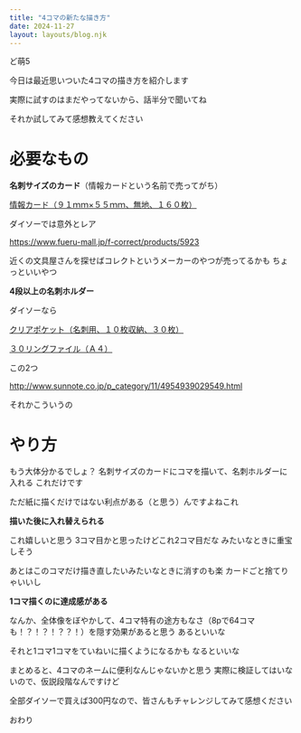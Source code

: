 ```yaml
---
title: "4コマの新たな描き方"
date: 2024-11-27
layout: layouts/blog.njk
---
```

<p>ど萌5</p>

<p>今日は最近思いついた4コマの描き方を紹介します</p>

<p>実際に試すのはまだやってないから、話半分で聞いてね</p>

<p>それか試してみて感想教えてください</p>

<h1>必要なもの</h1>

<p><strong>名刺サイズのカード</strong>（情報カードという名前で売ってがち）</p>

<p><a href="https://jp.daisonet.com/products/4550480315973">&#x60C5;&#x5831;&#x30AB;&#x30FC;&#x30C9;&#xFF08;&#xFF19;&#xFF11;&#xFF4D;&#xFF4D;&times;&#xFF15;&#xFF15;&#xFF4D;&#xFF4D;&#x3001;&#x7121;&#x5730;&#x3001;&#xFF11;&#xFF16;&#xFF10;&#x679A;&#xFF09;</a></p>

<p>ダイソーでは意外とレア</p>

<p><a href="https://www.fueru-mall.jp/f-correct/products/5923" target="_blank" rel="noopener noreferrer">https://www.fueru-mall.jp/f-correct/products/5923</a></p>

<p>近くの文具屋さんを探せばコレクトというメーカーのやつが売ってるかも ちょっといいやつ</p>

<p><strong>4段以上の名刺ホルダー</strong></p>

<p>ダイソーなら</p>

<p><a href="https://jp.daisonet.com/products/4549131615302">&#x30AF;&#x30EA;&#x30A2;&#x30DD;&#x30B1;&#x30C3;&#x30C8;&#xFF08;&#x540D;&#x523A;&#x7528;&#x3001;&#xFF11;&#xFF10;&#x679A;&#x53CE;&#x7D0D;&#x3001;&#xFF13;&#xFF10;&#x679A;&#xFF09;</a></p>

<p><a href="https://jp.daisonet.com/products/4549131465044">&#xFF13;&#xFF10;&#x30EA;&#x30F3;&#x30B0;&#x30D5;&#x30A1;&#x30A4;&#x30EB;&#xFF08;&#xFF21;&#xFF14;&#xFF09;</a></p>

<p>この2つ</p>

<p><a href="http://www.sunnote.co.jp/p_category/11/4954939029549.html" target="_blank" rel="noopener noreferrer">http://www.sunnote.co.jp/p_category/11/4954939029549.html</a></p>

<p>それかこういうの</p>

<h1>やり方</h1>

<p>もう大体分かるでしょ？ 名刺サイズのカードにコマを描いて、名刺ホルダーに入れる これだけです</p>

<p>ただ紙に描くだけではない利点がある（と思う）んですよねこれ</p>

<p><strong>描いた後に入れ替えられる</strong></p>

<p>これ嬉しいと思う 3コマ目かと思ったけどこれ2コマ目だな みたいなときに重宝しそう</p>

<p>あとはこのコマだけ描き直したいみたいなときに消すのも楽 カードごと捨てりゃいいし</p>

<p><strong>1コマ描くのに達成感がある</strong></p>

<p>なんか、全体像をぼやかして、4コマ特有の途方もなさ（8pで64コマも！？！？！？？！）を隠す効果があると思う あるといいな</p>

<p>それと1コマ1コマをていねいに描くようになるかも なるといいな</p>

<p>まとめると、4コマのネームに便利なんじゃないかと思う 実際に検証してはいないので、仮説段階なんですけど</p>

<p>全部ダイソーで買えば300円なので、皆さんもチャレンジしてみて感想ください</p>

<p>おわり</p>